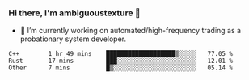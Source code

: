 ### Hi there, I'm ambiguoustexture 👋

<!--
**ambiguoustexture/ambiguoustexture** is a ✨ _special_ ✨ repository because its `README.md` (this file) appears on your GitHub profile.

Here are some ideas to get you started:
-->
- 🔭 I’m currently working on automated/high-frequency trading as a probationary system developer.
<!--START_SECTION:waka-->

```text
C++        1 hr 49 mins    ███████████████████▒░░░░░   77.05 %
Rust       17 mins         ███░░░░░░░░░░░░░░░░░░░░░░   12.01 %
Other      7 mins          █▒░░░░░░░░░░░░░░░░░░░░░░░   05.14 %
```

<!--END_SECTION:waka-->
